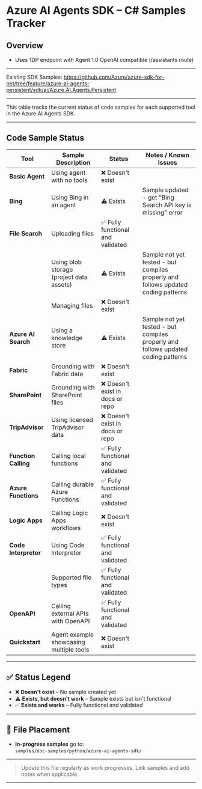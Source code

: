 # Azure AI Agents SDK – C# Samples Tracker

## Overview
- Uses 1DP endpoint with Agent 1.0 OpenAI compatible (/assistants route)

---
Existing SDK Samples: https://github.com/Azure/azure-sdk-for-net/tree/feature/azure-ai-agents-persistent/sdk/ai/Azure.AI.Agents.Persistent

---
This table tracks the current status of code samples for each supported tool in the Azure AI Agents SDK.

---

## Code Sample Status

| Tool               | Sample Description                     | Status          | Notes / Known Issues                          |
|--------------------|-----------------------------------------|-----------------|-----------------------------------------------|
| **Basic Agent**    | Using agent with no tools              | ❌ Doesn't exist|                                               |
| **Bing**           | Using Bing in an agent                 | ⚠️ Exists| Sample updated - get "Bing Search API key is missing" error |
| **File Search**    | Uploading files                        | ✅ Fully functional and validated |  |
|                    | Using blob storage (project data assets)| ⚠️ Exists| Sample not yet tested - but compiles properly and follows updated coding patterns |
|                    | Managing files                         | ❌ Doesn't exist|                                               |
| **Azure AI Search**| Using a knowledge store                | ⚠️ Exists | Sample not yet tested - but compiles properly and follows updated coding patterns |
| **Fabric**         | Grounding with Fabric data             | ❌ Doesn't exist|                                               |
| **SharePoint**     | Grounding with SharePoint files        | ❌ Doesn't exist in docs or repo|                                               |
| **TripAdvisor**    | Using licensed TripAdvisor data        | ❌ Doesn't exist in docs or repo|                                               |
| **Function Calling**| Calling local functions               | ✅ Fully functional and validated|                                               |
| **Azure Functions**| Calling durable Azure Functions        | ✅ Fully functional and validated|                                               |
| **Logic Apps**     | Calling Logic Apps workflows           | ❌ Doesn't exist|                                               |
| **Code Interpreter**| Using Code Interpreter                | ✅ Fully functional and validated|                                               |
|                    | Supported file types                   | ✅ Fully functional and validated|                                               |
| **OpenAPI**        | Calling external APIs with OpenAPI     | ✅ Fully functional and validated|                                               |
| **Quickstart**     | Agent example showcasing multiple tools| ❌ Doesn't exist|                                               |

---

## ✅ Status Legend

- ❌ **Doesn't exist** – No sample created yet  
- ⚠️ **Exists, but doesn't work** – Sample exists but isn't functional
- ✅ **Exists and works** – Fully functional and validated

---

## 📁 File Placement

- **In-progress samples** go to:  
  `samples/doc-samples/python/azure-ai-agents-sdk/`

---

> Update this file regularly as work progresses. Link samples and add notes when applicable.

---